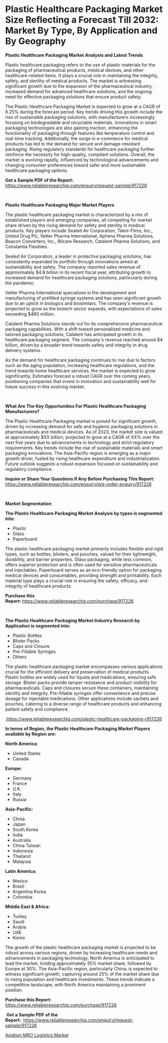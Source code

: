 <p><h1>Plastic Healthcare Packaging Market Size Reflecting a Forecast Till 2032: Market By Type, By Application and By Geography</h1></p><p><strong>Plastic Healthcare Packaging Market Analysis and Latest Trends</strong></p>
<p><p>Plastic healthcare packaging refers to the use of plastic materials for the packaging of pharmaceutical products, medical devices, and other healthcare-related items. It plays a crucial role in maintaining the integrity, safety, and sterility of medical products. The market is witnessing significant growth due to the expansion of the pharmaceutical industry, increased demand for advanced healthcare solutions, and the ongoing need for effective packaging solutions that ensure product safety.</p><p>The Plastic Healthcare Packaging Market is expected to grow at a CAGR of 6.25% during the forecast period. Key trends driving this growth include the rise of sustainable packaging solutions, with manufacturers increasingly focusing on biodegradable and recyclable materials. Innovations in smart packaging technologies are also gaining traction, enhancing the functionality of packaging through features like temperature control and real-time tracking. Additionally, the surge in e-commerce for medical products has led to the demand for secure and damage-resistant packaging. Rising regulatory standards for healthcare packaging further reinforce the necessity for high-quality, compliant solutions. Overall, the market is evolving rapidly, influenced by technological advancements and changing consumer preferences toward safer and more sustainable healthcare packaging options.</p></p>
<p><strong>Get a Sample PDF of the Report:&nbsp;</strong> <a href="https://www.reliableresearchiq.com/enquiry/request-sample/917226?utm_campaign=3283&utm_medium=2&utm_source=Github&utm_content=ia&utm_term=05032025&utm_id=plastic-healthcare-packaging">https://www.reliableresearchiq.com/enquiry/request-sample/917226</a></p>
<p>&nbsp;</p>
<p><strong>Plastic Healthcare Packaging Major Market Players</strong></p>
<p><p>The plastic healthcare packaging market is characterized by a mix of established players and emerging companies, all competing for market share driven by the rising demand for safety and sterility in medical products. Key players include Sealed Air Corporation, Tekni-Films, Inc., United Drug Plc, Vetter Pharma International, Aphena Pharma Solutions, Beacon Converters, Inc., Bilcare Research, Catalent Pharma Solutions, and Constantia Flexibles.</p><p>Sealed Air Corporation, a leader in protective packaging solutions, has consistently expanded its portfolio through innovations aimed at sustainability and safety. The company reported sales revenue of approximately $4.8 billion in its recent fiscal year, attributing growth to increased demand for healthcare packaging solutions, particularly during the pandemic.</p><p>Vetter Pharma International specializes in the development and manufacturing of prefilled syringe systems and has seen significant growth due to an uptick in biologics and biosimilars. The company's revenue is projected to grow as the biotech sector expands, with expectations of sales exceeding $460 million.</p><p>Catalent Pharma Solutions stands out for its comprehensive pharmaceutical packaging capabilities. With a shift toward personalized medicine and tailored packaging solutions, Catalent has anticipated growth in its healthcare packaging segment. The company's revenue reached around $4 billion, driven by a broader trend towards safety and integrity in drug delivery systems.</p><p>As the demand for healthcare packaging continues to rise due to factors such as the aging population, increasing healthcare regulations, and the trend towards home healthcare services, the market is expected to grow significantly. Estimates forecast a robust CAGR over the coming years, positioning companies that invest in innovation and sustainability well for future success in this evolving market.</p></p>
<p>&nbsp;</p>
<p><strong>What Are The Key Opportunities For Plastic Healthcare Packaging Manufacturers?</strong></p>
<p><p>The Plastic Healthcare Packaging market is poised for significant growth, driven by increasing demand for safe and hygienic packaging solutions in pharmaceuticals and medical devices. As of 2023, the market size is valued at approximately $XX billion, projected to grow at a CAGR of XX% over the next five years due to advancements in technology and strict regulatory requirements. Key trends include the rise of sustainable materials and smart packaging innovations. The Asia-Pacific region is emerging as a major growth driver, fueled by rising healthcare expenditure and industrialization. Future outlook suggests a robust expansion focused on sustainability and regulatory compliance.</p></p>
<p><strong>Inquire or Share Your Questions If Any Before Purchasing This Report:</strong> <a href="https://www.reliableresearchiq.com/enquiry/pre-order-enquiry/917226?utm_campaign=3283&utm_medium=2&utm_source=Github&utm_content=ia&utm_term=05032025&utm_id=plastic-healthcare-packaging">https://www.reliableresearchiq.com/enquiry/pre-order-enquiry/917226</a></p>
<p>&nbsp;</p>
<p><strong>Market Segmentation</strong></p>
<p><strong>The Plastic Healthcare Packaging Market Analysis by types is segmented into:</strong></p>
<p><ul><li>Plastic</li><li>Glass</li><li>Paperboard</li></ul></p>
<p><p>The plastic healthcare packaging market primarily includes flexible and rigid types, such as bottles, blisters, and pouches, valued for their lightweight, durability, and barrier properties. Glass packaging, while less common, offers superior protection and is often used for sensitive pharmaceuticals and injectables. Paperboard serves as an eco-friendly option for packaging medical devices and consumables, providing strength and printability. Each material type plays a crucial role in ensuring the safety, efficacy, and integrity of healthcare products.</p></p>
<p><strong>Purchase this Report:&nbsp;</strong><a href="https://www.reliableresearchiq.com/purchase/917226?utm_campaign=3283&utm_medium=2&utm_source=Github&utm_content=ia&utm_term=05032025&utm_id=plastic-healthcare-packaging">https://www.reliableresearchiq.com/purchase/917226</a></p>
<p>&nbsp;</p>
<p><strong>The Plastic Healthcare Packaging Market Industry Research by Application is segmented into:</strong></p>
<p><ul><li>Plastic Bottles</li><li>Blister Packs</li><li>Caps and Closure</li><li>Pre-Fillable Syringes</li><li>Others</li></ul></p>
<p><p>The plastic healthcare packaging market encompasses various applications crucial for the efficient delivery and preservation of medical products. Plastic bottles are widely used for liquids and medications, ensuring safe storage. Blister packs provide tamper resistance and product visibility for pharmaceuticals. Caps and closures secure these containers, maintaining sterility and integrity. Pre-fillable syringes offer convenience and precise dosage for injectable medications. Other applications include sachets and pouches, catering to a diverse range of healthcare products and enhancing patient safety and compliance.</p></p>
<p><a href="https://www.reliableresearchiq.com/plastic-healthcare-packaging-r917226?utm_campaign=3283&utm_medium=2&utm_source=Github&utm_content=ia&utm_term=05032025&utm_id=plastic-healthcare-packaging">&nbsp;https://www.reliableresearchiq.com/plastic-healthcare-packaging-r917226</a></p>
<p><strong>In terms of Region, the Plastic Healthcare Packaging Market Players available by Region are:</strong></p>
<p>
    <p> <strong> North America: </strong>
        <ul>
            <li>United States</li>
            <li>Canada</li>
        </ul>
        </p> 
    <p> <strong> Europe: </strong>
        <ul>
            <li>Germany</li>
            <li>France</li>
            <li>U.K.</li>
            <li>Italy</li>
            <li>Russia</li>
        </ul>
        </p> 
    <p> <strong> Asia-Pacific: </strong>
        <ul>
            <li>China</li>
            <li>Japan</li>
            <li>South Korea</li>
            <li>India</li>
            <li>Australia</li>
            <li>China Taiwan</li>
            <li>Indonesia</li>
            <li>Thailand</li>
            <li>Malaysia</li>
        </ul>
        </p> 
    <p> <strong> Latin America: </strong>
        <ul>
            <li>Mexico</li>
            <li>Brazil</li>
            <li>Argentina Korea</li>
            <li>Colombia</li>
        </ul>
        </p> 
    <p> <strong> Middle East & Africa: </strong>
        <ul>
            <li>Turkey</li>
            <li>Saudi</li>
            <li>Arabia</li>
            <li>UAE</li>
            <li>Korea</li>
        </ul>
    </p>
    </p>
<p><p>The growth of the plastic healthcare packaging market is projected to be robust across various regions, driven by increasing healthcare needs and advancements in packaging technology. North America is anticipated to lead the market, holding approximately 35% market share, followed by Europe at 30%. The Asia-Pacific region, particularly China, is expected to witness significant growth, capturing around 25% of the market share due to rising population and healthcare investments. These trends indicate a competitive landscape, with North America maintaining a prominent position.</p></p>
<p><strong>Purchase this Report: </strong><a href="https://www.reliableresearchiq.com/purchase/917226?utm_campaign=3283&utm_medium=2&utm_source=Github&utm_content=ia&utm_term=05032025&utm_id=plastic-healthcare-packaging">https://www.reliableresearchiq.com/purchase/917226</a></p>
<p>&nbsp;<strong>Get a Sample PDF of the Report:&nbsp;&nbsp;</strong><a href="https://www.reliableresearchiq.com/enquiry/request-sample/917226?utm_campaign=3283&utm_medium=2&utm_source=Github&utm_content=ia&utm_term=05032025&utm_id=plastic-healthcare-packaging">https://www.reliableresearchiq.com/enquiry/request-sample/917226</a></p>
<p><strong></strong></p>
<p><p><a href="https://github.com/supicweg/Market-Research-Report-List-1/blob/main/aviation-mro-logistics-market.md?utm_campaign=3283&utm_medium=2&utm_source=Github&utm_content=ia&utm_term=05032025&utm_id=plastic-healthcare-packaging">Aviation MRO Logistics Market</a></p></p>